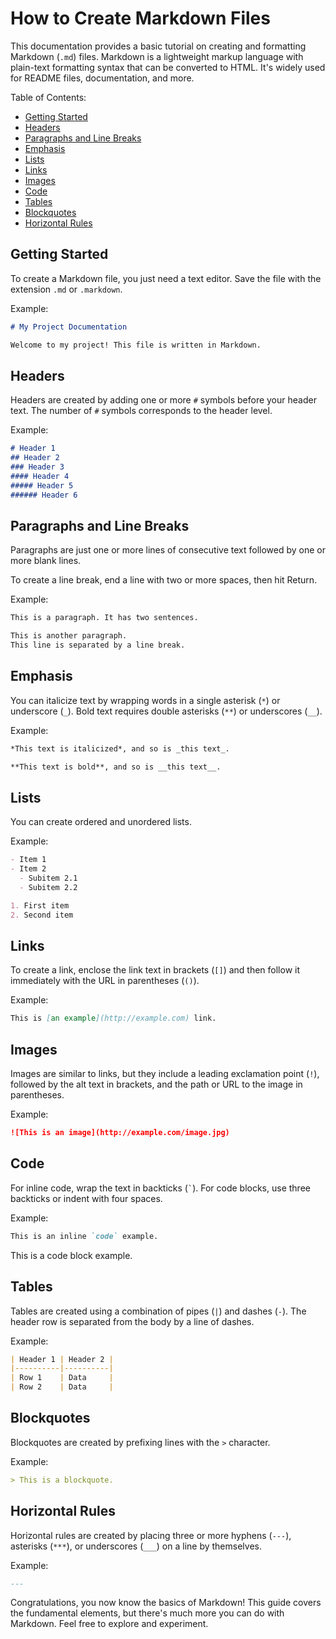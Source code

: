 # How to Create Markdown Files

This documentation provides a basic tutorial on creating and formatting Markdown (`.md`) files. Markdown is a lightweight markup language with plain-text formatting syntax that can be converted to HTML. It's widely used for README files, documentation, and more.

Table of Contents:

- [Getting Started](#getting-started)
- [Headers](#headers)
- [Paragraphs and Line Breaks](#paragraphs-and-line-breaks)
- [Emphasis](#emphasis)
- [Lists](#lists)
- [Links](#links)
- [Images](#images)
- [Code](#code)
- [Tables](#tables)
- [Blockquotes](#blockquotes)
- [Horizontal Rules](#horizontal-rules)

## Getting Started

To create a Markdown file, you just need a text editor. Save the file with the extension `.md` or `.markdown`.

Example:

```md
# My Project Documentation

Welcome to my project! This file is written in Markdown.
```

## Headers

Headers are created by adding one or more `#` symbols before your header text. The number of `#` symbols corresponds to the header level.

Example:

```markdown
# Header 1
## Header 2
### Header 3
#### Header 4
##### Header 5
###### Header 6
```

## Paragraphs and Line Breaks

Paragraphs are just one or more lines of consecutive text followed by one or more blank lines.

To create a line break, end a line with two or more spaces, then hit Return.

Example:

```markdown
This is a paragraph. It has two sentences.

This is another paragraph.  
This line is separated by a line break.
```

## Emphasis

You can italicize text by wrapping words in a single asterisk (`*`) or underscore (`_`). Bold text requires double asterisks (`**`) or underscores (`__`).

Example:

```markdown
*This text is italicized*, and so is _this text_.

**This text is bold**, and so is __this text__.
```

## Lists

You can create ordered and unordered lists.

Example:

```markdown
- Item 1
- Item 2
  - Subitem 2.1
  - Subitem 2.2

1. First item
2. Second item
```

## Links

To create a link, enclose the link text in brackets (`[]`) and then follow it immediately with the URL in parentheses (`()`).

Example:

```markdown
This is [an example](http://example.com) link.
```

## Images

Images are similar to links, but they include a leading exclamation point (`!`), followed by the alt text in brackets, and the path or URL to the image in parentheses.

Example:

```markdown
![This is an image](http://example.com/image.jpg)
```

## Code

For inline code, wrap the text in backticks (`` ` ``). For code blocks, use three backticks or indent with four spaces.

Example:

```markdown
This is an inline `code` example.

```
This is a code block example.


## Tables

Tables are created using a combination of pipes (`|`) and dashes (`-`). The header row is separated from the body by a line of dashes.

Example:

```markdown
| Header 1 | Header 2 |
|----------|----------|
| Row 1    | Data     |
| Row 2    | Data     |
```

## Blockquotes

Blockquotes are created by prefixing lines with the `>` character.

Example:

```markdown
> This is a blockquote.
```

## Horizontal Rules

Horizontal rules are created by placing three or more hyphens (`---`), asterisks (`***`), or underscores (`___`) on a line by themselves.

Example:

```markdown
---
```

Congratulations, you now know the basics of Markdown! This guide covers the fundamental elements, but there's much more you can do with Markdown. Feel free to explore and experiment.